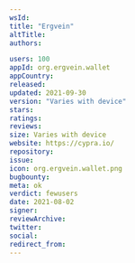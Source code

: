 ```yaml
---
wsId: 
title: "Ergvein"
altTitle: 
authors:

users: 100
appId: org.ergvein.wallet
appCountry: 
released: 
updated: 2021-09-30
version: "Varies with device"
stars: 
ratings: 
reviews: 
size: Varies with device
website: https://cypra.io/
repository: 
issue: 
icon: org.ergvein.wallet.png
bugbounty: 
meta: ok
verdict: fewusers
date: 2021-08-02
signer: 
reviewArchive:
twitter: 
social:
redirect_from:
---
```


